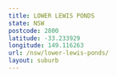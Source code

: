 ```yaml
---
title: LOWER LEWIS PONDS
state: NSW
postcode: 2800
latitude: -33.233929
longitude: 149.116263
url: /nsw/lower-lewis-ponds/
layout: suburb
---
```

